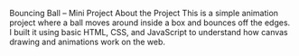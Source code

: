 Bouncing Ball – Mini Project
About the Project
This is a simple animation project where a ball moves around inside a box and bounces off the edges. I built it using basic HTML, CSS, and JavaScript to understand how canvas drawing and animations work on the web.
